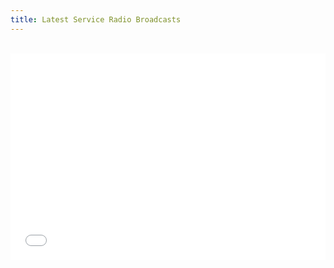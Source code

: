 ```yaml
---
title: Latest Service Radio Broadcasts
---
```

<br>
<iframe width="100%" height="330px" src="//percolate.blogtalkradio.com/offsiteplayer?hostId=1127125" frameborder="0" allowfullscreen></iframe>
